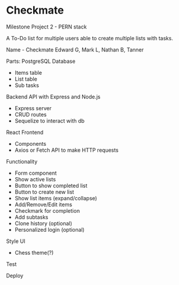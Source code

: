 # Checkmate
Milestone Project 2 - PERN stack 

A To-Do list for multiple users able to create multiple lists with tasks.

Name - Checkmate
Edward G, Mark L, Nathan B, Tanner

Parts:
PostgreSQL Database
 - Items table
 - List table
 - Sub tasks

Backend API with Express and Node.js
 - Express server
 - CRUD routes
 - Sequelize to interact with db

React Frontend
 - Components
 - Axios or Fetch API to make HTTP requests

Functionality 
 - Form component
 - Show active lists
 - Button to show completed list
 - Button to create new list
 - Show list items (expand/collapse)
 - Add/Remove/Edit items
 - Checkmark for completion
 - Add subtasks
 - Clone history (optional)
 - Personalized login (optional)

Style UI
 - Chess theme(?)

Test

Deploy